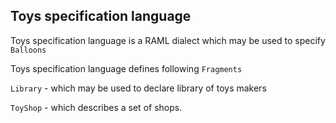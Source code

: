## Toys specification language

Toys specification language is a RAML dialect which may be used to specify `Balloons`

Toys specification language defines following `Fragments`

`Library` - which may be used to declare library of toys makers

`ToyShop` - which describes a set of shops.

